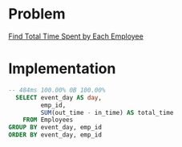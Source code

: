 # Problem

[Find Total Time Spent by Each Employee](https://leetcode.com/problems/find-total-time-spent-by-each-employee/)

# Implementation

```sql
-- 484ms 100.00% 0B 100.00%
  SELECT event_day AS day,
         emp_id,
         SUM(out_time - in_time) AS total_time
    FROM Employees
GROUP BY event_day, emp_id
ORDER BY event_day, emp_id
```
